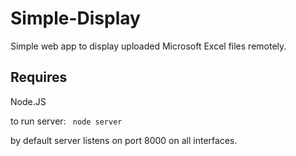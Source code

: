 # Simple-Display
Simple web app to display uploaded Microsoft Excel files remotely.
## Requires
Node.JS

to run server: ``` node server```

by default server listens on port 8000 on all interfaces.

